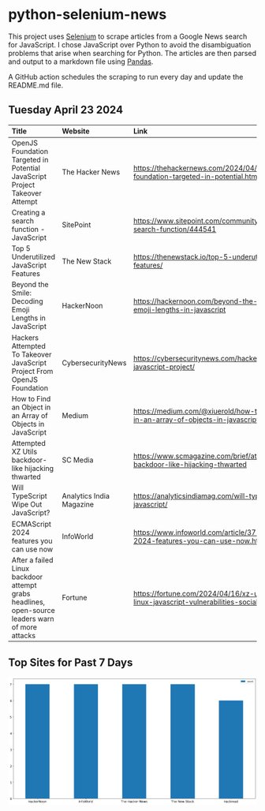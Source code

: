 # python-selenium-news

This project uses [Selenium](https://www.seleniumhq.org/) to scrape articles from a Google News search for JavaScript.
I chose JavaScript over Python to avoid the disambiguation problems that arise when searching for Python.
The articles are then parsed and output to a markdown file using [Pandas](https://pandas.pydata.org/).

A GitHub action schedules the scraping to run every day and update the README.md file.

## Tuesday April 23 2024


| Title                                                                                           | Website                  | Link                                                                                                     |
|:------------------------------------------------------------------------------------------------|:-------------------------|:---------------------------------------------------------------------------------------------------------|
| OpenJS Foundation Targeted in Potential JavaScript Project Takeover Attempt                     | The Hacker News          | https://thehackernews.com/2024/04/openjs-foundation-targeted-in-potential.html                           |
| Creating a search function - JavaScript                                                         | SitePoint                | https://www.sitepoint.com/community/t/creating-a-search-function/444541                                  |
| Top 5 Underutilized JavaScript Features                                                         | The New Stack            | https://thenewstack.io/top-5-underutilized-javascript-features/                                          |
| Beyond the Smile: Decoding Emoji Lengths in JavaScript                                          | HackerNoon               | https://hackernoon.com/beyond-the-smile-decoding-emoji-lengths-in-javascript                             |
| Hackers Attempted To Takeover JavaScript Project From OpenJS Foundation                         | CybersecurityNews        | https://cybersecuritynews.com/hackers-openjs-javascript-project/                                         |
| How to Find an Object in an Array of Objects in JavaScript                                      | Medium                   | https://medium.com/@xiuerold/how-to-find-an-object-in-an-array-of-objects-in-javascript-64c852edc37e     |
| Attempted XZ Utils backdoor-like hijacking thwarted                                             | SC Media                 | https://www.scmagazine.com/brief/attempted-xz-utils-backdoor-like-hijacking-thwarted                     |
| Will TypeScript Wipe Out JavaScript?                                                            | Analytics India Magazine | https://analyticsindiamag.com/will-typescript-wipe-out-javascript/                                       |
| ECMAScript 2024 features you can use now                                                        | InfoWorld                | https://www.infoworld.com/article/3715260/ecmascript-2024-features-you-can-use-now.html                  |
| After a failed Linux backdoor attempt grabs headlines, open-source leaders warn of more attacks | Fortune                  | https://fortune.com/2024/04/16/xz-utils-open-source-linux-javascript-vulnerabilities-social-engineering/ |
## Top Sites for Past 7 Days

![Graph of Top Sites](https://raw.githubusercontent.com/dan-mba/python-selenium-news/main/last-week.png)
